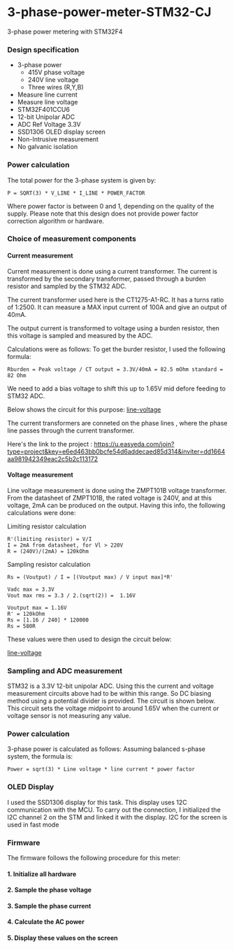 # 3-phase-power-meter-STM32-CJ
3-phase power metering with STM32F4

### Design specification
- 3-phase power
    - 415V phase voltage 
    - 240V line voltage 
    - Three wires (R,Y,B)
- Measure line current 
- Measure line voltage
- STM32F401CCU6
- 12-bit Unipolar ADC 
- ADC Ref Voltage 3.3V
- SSD1306 OLED display screen
- Non-Intrusive measurement 
- No galvanic isolation

### Power calculation
The total power for the 3-phase system is given by:

``` P = SQRT(3) * V_LINE * I_LINE * POWER_FACTOR ```

Where power factor is between 0 and 1, depending on the quality of the supply. 
Please note that this design does not provide power factor correction algorithm or hardware.

### Choice of measurement components 
#### Current measurement
Current measurement is done using a current transformer. The current is transformed by the secondary transformer, passed through a burden resistor and sampled by the STM32 ADC. 

The current transformer used here is the CT1275-A1-RC. It has a turns ratio of 1:2500. It can measure a MAX input current of 100A and give an output of 40mA. 

The output current is transformed to voltage using a burden resistor, then this voltage is sampled and measured by the ADC.  

Calculations were as follows:
To get the burder resistor, I used the following formula: 

```
Rburden = Peak voltage / CT output = 3.3V/40mA = 82.5 mOhm standard = 82 Ohm
```

We need to add a bias voltage to shift this up to 1.65V mid defore feeding to STM32 ADC.

Below shows the circuit for this purpose:
[line-voltage](./images/phase_current_measurement.png)

The current transformers are conneted on the phase lines , where the phase line passes through the current transformer.

Here's the link to the project :
https://u.easyeda.com/join?type=project&key=e6ed463bb0bcfe54d6addecaed85d314&inviter=dd1664aa981942349eac2c5b2c113172

#### Voltage measurement 
Line voltage measurement is done using the ZMPT101B voltage transformer. From the datasheet of ZMPT101B, the rated voltage is 240V, and at this voltage, 2mA can be produced on the output.
Having this info, the following calculations were done:

Limiting resistor calculation
```
R'(limiting resistor) = V/I  
I = 2mA from datasheet, for Vl > 220V
R = (240V)/(2mA) = 120kOhm
```

Sampling resistor calculation

```
Rs = (Voutput) / I = [(Voutput max) / V input max]*R'

Vadc max = 3.3V
Vout max rms = 3.3 / 2.(sqrt(2)) =  1.16V

Voutput max = 1.16V 
R' = 120kOhm
Rs = [1.16 / 240] * 120000
Rs = 580R
```

These values were then used to design the circuit below:

[line-voltage](./images/phase-voltage-measurement.png)

### Sampling and ADC measurement
STM32 is a 3.3V 12-bit unipolar ADC. Using this the current and voltage measurement circuits above had to be within this range. So DC biasing method using a potential divider is provided. The circuit is shown below.  
This circuit sets the voltage midpoint to around 1.65V when the current or voltage sensor is not measuring any value. 

### Power calculation 
3-phase power is calculated as follows: 
Assuming balanced s-phase system, the formula is:
```
Power = sqrt(3) * Line voltage * line current * power factor
```

### OLED Display 
I used the SSD1306 display for this task. This display uses 12C communication with the MCU. To carry out the connection, I initialized the I2C channel 2 on the STM and linked it with the display.
I2C for the screen is used in fast mode 

### Firmware 
The firmware follows the following procedure for this meter:
#### 1. Initialize all hardware 
#### 2. Sample the phase voltage 
#### 3. Sample the phase current
#### 4. Calculate the AC power 
#### 5. Display these values on the screen 
